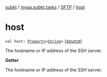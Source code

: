 [subkt](../../index.md) / [myaa.subkt.tasks](../index.md) / [SFTP](index.md) / [host](./host.md)

# host

`val host: `[`Property`](https://docs.gradle.org/current/javadoc/org/gradle/api/provider/Property.html)`<`[`String`](https://kotlinlang.org/api/latest/jvm/stdlib/kotlin/-string/index.html)`>` [(source)](https://github.com/Myaamori/SubKt/blob/master/src/main/kotlin/myaa/subkt/tasks/tasks.kt#L1848)

The hostname or IP address of the SSH server.

**Getter**

The hostname or IP address of the SSH server.

